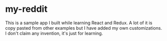 # my-reddit
This is a sample app I built while learning React and Redux. A lot of it is copy pasted from other examples but I have added my own customizations. I don't claim any invention, it's just for learning.
